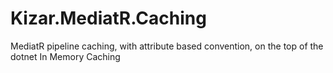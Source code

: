 # Kizar.MediatR.Caching
MediatR pipeline caching, with attribute based convention, on the top of the dotnet In Memory Caching
